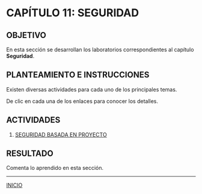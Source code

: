 # CAPÍTULO 11: SEGURIDAD

## OBJETIVO

En esta sección se desarrollan los laboratorios correspondientes al capítulo **Seguridad**.

## PLANTEAMIENTO E INSTRUCCIONES

Existen diversas actividades para cada uno de los principales temas.

De clic en cada una de los enlaces para conocer los detalles.

## ACTIVIDADES

1. [SEGURIDAD BASADA EN PROYECTO](tasks/C11-01.md)

## RESULTADO

Comenta lo aprendido en esta sección.

---

[INICIO](../README.md)
